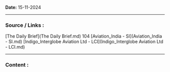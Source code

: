 
**Date:** 15-11-2024

---
### Source / Links : 
[The Daily Brief](The Daily Brief.md) 104
[Aviation_India - SI](Aviation_India - SI.md)
[Indigo_Interglobe Aviation Ltd - LCI](Indigo_Interglobe Aviation Ltd - LCI.md)



---
### Content : 



